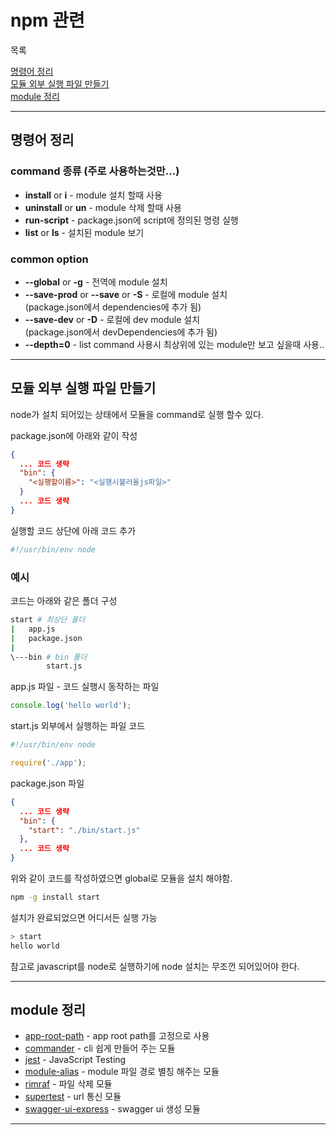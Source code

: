 # npm 관련

목록

[명령어 정리](#명령어-정리)  
[모듈 외부 실행 파일 만들기](#모듈-외부-실행-파일-만들기)  
[module 정리](#module-정리)  

---

## 명령어 정리

### command 종류 (주로 사용하는것만...)

* **install** or **i** - module 설치 할때 사용
* **uninstall** or **un** - module 삭제 할때 사용
* **run-script** - package.json에 script에 정의된 명령 실행
* **list** or **ls** - 설치된 module 보기

### common option

* **--global** or **-g** - 전역에 module 설치
* **--save-prod** or **--save** or **-S** - 로컬에 module 설치  
(package.json에서 dependencies에 추가 됨)
* **--save-dev** or **-D** - 로컬에 dev module 설치  
(package.json에서 devDependencies에 추가 됨)
* **--depth=0** - list command 사용시 최상위에 있는 module만 보고 싶을때 사용..

---

## 모듈 외부 실행 파일 만들기

node가 설치 되어있는 상태에서 모듈을 command로 실행 할수 있다.

package.json에 아래와 같이 작성

``` json
{
  ... 코드 생략
  "bin": {
    "<실행할이름>": "<실행시불러올js파일>"
  }
  ... 코드 생략
}
```

실행할 코드 상단에 아래 코드 추가

``` bash
#!/usr/bin/env node
```

### 예시

코드는 아래와 같은 폴더 구성

``` bash
start # 최상단 폴더
|   app.js
|   package.json
|
\---bin # bin 폴더
        start.js
```

app.js 파일 - 코드 실행시 동작하는 파일

``` javascript
console.log('hello world');
```

start.js 외부에서 실행하는 파일 코드

``` javascript
#!/usr/bin/env node

require('./app');
```

package.json 파일

``` json
{
  ... 코드 생략
  "bin": {
    "start": "./bin/start.js"
  },
  ... 코드 생략
}
```

위와 같이 코드를 작성하였으면 global로 모듈을 설치 해야함.

``` bash
npm -g install start
```

설치가 완료되었으면 어디서든 실행 가능

``` bash
> start
hello world
```

참고로 javascript를 node로 실행하기에 node 설치는 무조껀 되어있어야 한다.

---

## module 정리

* [app-root-path](./modules/app-root-path.md) - app root path를 고정으로 사용
* [commander](./modules/commander.md) - cli 쉽게 만들어 주는 모듈
* [jest](./modules/jest.md) - JavaScript Testing
* [module-alias](./modules/module-alias.md) - module 파일 경로 별칭 해주는 모듈
* [rimraf](./modules/rimraf.md) - 파일 삭제 모듈
* [supertest](./modules/supertest.md) - url 통신 모듈
* [swagger-ui-express](./modules/swagger-ui-express) - swagger ui 생성 모듈

---
